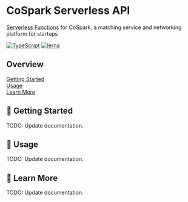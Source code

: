 # CoSpark Serverless API

[Serverless Functions](https://vercel.com/docs/v2/serverless-functions/introduction)
for CoSpark, a matching service and networking platform for startups

[![TypeScript](https://badgen.net/badge/-/typescript?icon=typescript&label)](https://badgen.net/badge/-/typescript?icon=typescript&label)
[![lerna](https://img.shields.io/badge/maintained%20with-lerna-cc00ff.svg)](https://lerna.js.org/)

## Overview

[Getting Started](#getting-started)  
[Usage](#usage)  
[Learn More](#learn-more)

## 🚧 Getting Started

TODO: Update documentation.

## 🚧 Usage

TODO: Update documentation.

## 🚧 Learn More

TODO: Update documentation.
